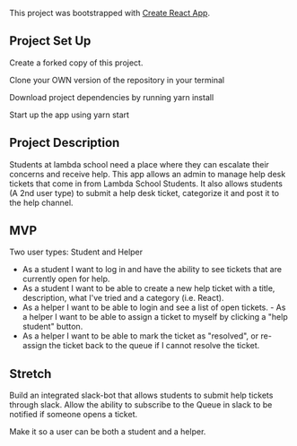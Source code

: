 This project was bootstrapped with [Create React App](https://github.com/facebook/create-react-app).

## Project Set Up
 Create a forked copy of this project.

 Clone your OWN version of the repository in your terminal
 
 Download project dependencies by running yarn install

 Start up the app using yarn start

## Project Description

Students at lambda school need a place where they can escalate their concerns and receive help. This app allows an admin to manage help desk tickets that come in from Lambda School Students. It also allows students (A 2nd user type) to submit a help desk ticket, categorize it and post it to the help channel.

## MVP

Two user types: Student and Helper

- As a student I want to log in and have the ability to see tickets that are currently open for help. 
- As a student I want to be able to create a new help ticket with a title, description, what I've tried and a category (i.e. React).
- As a helper I want to be able to login and see a list of open tickets. - As a helper I want to be able to assign a ticket to myself by clicking a "help student" button. 
- As a helper I want to be able to mark the ticket as "resolved", or re-assign the ticket back to the queue if I cannot resolve the ticket.

## Stretch

Build an integrated slack-bot that allows students to submit help tickets through slack. Allow the ability to subscribe to the Queue in slack to be notified if someone opens a ticket. 

Make it so a user can be both a student and a helper.